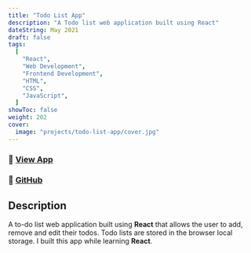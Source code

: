 ```yaml
---
title: "Todo List App"
description: "A Todo list web application built using React"
dateString: May 2021
draft: false
tags:
  [
    "React",
    "Web Development",
    "Frontend Development",
    "HTML",
    "CSS",
    "JavaScript",
  ]
showToc: false
weight: 202
cover:
  image: "projects/todo-list-app/cover.jpg"
---
```


### 🔗 [View App]()

### 🔗 [GitHub]()

## Description

A to-do list web application built using **React** that allows the user to add, remove and edit their todos. Todo lists are stored in the browser local storage. I built this app while learning **React**.
